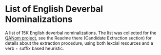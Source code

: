 # List of English Deverbal Nominalizations
A list of 15K English deverbal nominalizations. 
The list was collected for the [QANom project](https://github.com/kleinay/QANom), see the Readme there (Candidate Extraction section) for details about the extraction procedure, using both lexcial resources and a verb + suffix based heuristic. 
